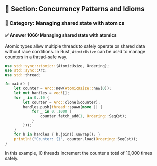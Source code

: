 ## 📘 Section: Concurrency Patterns and Idioms  
### 🔹 Category: Managing shared state with atomics  
#### ✅ Answer 1066: Managing shared state with atomics

Atomic types allow multiple threads to safely operate on shared data without race conditions. In Rust, `AtomicUsize` can be used to manage counters in a thread-safe way.

```rust
use std::sync::atomic::{AtomicUsize, Ordering};
use std::sync::Arc;
use std::thread;

fn main() {
    let counter = Arc::new(AtomicUsize::new(0));
    let mut handles = vec![];
    for _ in 0..10 {
        let counter = Arc::clone(&counter);
        handles.push(thread::spawn(move || {
            for _ in 0..1000 {
                counter.fetch_add(1, Ordering::SeqCst);
            }
        }));
    }
    for h in handles { h.join().unwrap(); }
    println!("Counter: {}", counter.load(Ordering::SeqCst));
}
```
In this example, 10 threads increment the counter a total of 10,000 times safely.
